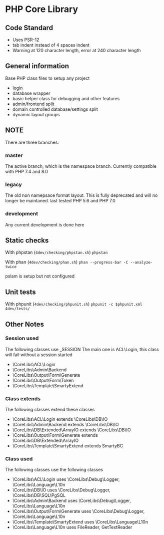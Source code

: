 # PHP Core Library

## Code Standard

 * Uses PSR-12
 * tab indent instead of 4 spaces indent
 * Warning at 120 character length, error at 240 character length

## General information

Base PHP class files to setup any project
  * login
  * database wrapper
  * basic helper class for debugging and other features
  * admin/frontend split
  * domain controlled database/settings split
  * dynamic layout groups

## NOTE

There are three branches:

### master

The active branch, which is the namespace branch.
Currently compatible with PHP 7.4 and 8.0

### legacy

The old non namepsace format layout.
This is fully deprecated and will no longer be maintaned.
last tested PHP 5.6 and PHP 7.0

### development

Any current development is done here

## Static checks

With phpstan (`4dev/checking/phpstan.sh`)
`phpstan`

With phan (`4dev/checking/phan.sh`)
`phan --progress-bar -C --analyze-twice`

pslam is setup but not configured

## Unit tests

With phpunit (`4dev/checking/phpunit.sh`)
`phpunit -c $phpunit.xml 4dev/tests/`


## Other Notes

### Session used

The following classes use _SESSION
The main one is ACL\Login, this class will fail without a session started

  * \CoreLibs\ACL\Login
  * \CoreLibs\Admin\Backend
  * \CoreLibs\Output\Form\Generate
  * \CoreLibs\Output\Form\Token
  * \CoreLibs\Template\SmartyExtend

### Class extends

The following classes extend these classes

  * \CoreLibs\ACL\Login extends \CoreLibs\DB\IO
  * \CoreLibs\Admin\Backend extends \CoreLibs\DB\IO
  * \CoreLibs\DB\Extended\ArrayIO extends \CoreLibs\DB\IO
  * \CoreLibs\Output\Form\Generate extends \CoreLibs\DB\Extended\ArrayIO
  * \CoreLibs\Template\SmartyExtend extends SmartyBC

### Class used

The following classes use the following classes

* \CoreLibs\ACL\Login uses \CoreLibs\Debug\Logger, \CoreLibs\Language\L10n
* \CoreLibs\DB\IO uses \CoreLibs\Debug\Logger, \CoreLibs\DB\SQL\PgSQL
* \CoreLibs\Admin\Backend uses \CoreLibs\Debug\Logger, \CoreLibs\Language\L10n
* \CoreLibs\Output\Form\Generate uses \CoreLibs\Debug\Logger, \CoreLibs\Language\L10n
* \CoreLibs\Template\SmartyExtend uses \CoreLibs\Language\L10n
* \CoreLibs\Language\L10n uses FileReader, GetTextReader
